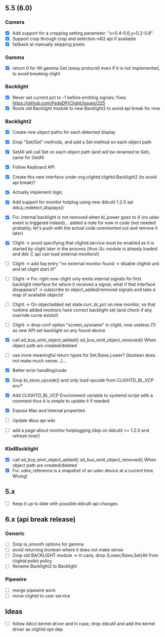 ## 5.5 (6.0)

### Camera
- [x] Add support for a cropping setting parameter: "x=0.4-0.6,y=0.2-0.8"
- [x] Support crop through crop and selection v4l2 api if available
- [x] fallback at manually skipping pixels

### Gamma
- [x] return 0 for Wl gamma Get (sway protocol) even if it is not implemented, to avoid breaking clight

### Backlight
- [x] Never set current pct to -1 before emitting signals; fixes https://github.com/FedeDP/Clight/issues/225
- [x] Route old Backlight module to new Backlight2 to avoid api break for now

### Backlight2
- [x] Create new object paths for each detected display
- [x] Drop "Set/Get" methods, and add a Set method on each object path
- [x] SetAll will call Set on each object path (and will be renamed to Set); same for GetAll
- [x] Follow Keyboard API
- [x] Create this new interface under org.clightd.clightd.Backlight2 (to avoid api break)?
- [x] Actually implement logic
- [x] Add support for monitor hotplug using new ddcutil 1.2.0 api ddca_redetect_displays()
- [x] Fix: internal backlight is not removed when bl_power goes to 4 (no udev event is triggered indeed)... added a note for now in code (not needed probably; let's push with the actual code commented out and remove it later)

- [x] Clight -> avoid specifying that clightd.service must be enabled as it is started by clight later in the process (thus i2c module is already loaded and ddc C api can load external monitors!)
- [ ] Clight -> add faq entry "no external monitor found -> disable clightd unit and let clight start it!"
- [ ] Clight -> Fix: right now clight only emits internal signals for first backlight interface for whom it received a signal; what if that interface disappears? -> subscribe to object_added/removed signals and take a map of available objects!
- [ ] Clight -> On objectadded set state.curr_bl_pct on new monitor, so that runtime added monitors have correct backlight set (and check if any override curve exists!)
- [ ] Clight -> drop conf option "screen_sysname" in clight, now useless (?) as new API set backlight on any found device

- [x] call sd_bus_emit_object_added() sd_bus_emit_object_removed() When object path are created/deleted

- [ ] use more meaningful return types for Set,Raise,Lower? (boolean does not make much sense...)...
- [x] Better error handling/code
- [x] Drop bl_store_vpcode() and only load vpcode from CLIGHTD_BL_VCP env?
- [x] Add CLIGHTD_BL_VCP Environment variable to systemd script with a comment thus it is simple to update it if needed
- [x] Expose Max and Internal properties
- [ ] Update dbus api wiki
- [ ] add a page about monitor hotplugging (dep on ddcutil >= 1.2.0 and refresh time!)

### KbdBacklight
- [x] call sd_bus_emit_object_added() sd_bus_emit_object_removed() When object path are created/deleted
- [x] Fix: udev_reference is a snapshot of an udev device at a current time. Wrong!

## 5.x
- [ ] Keep it up to date with possible ddcutil api changes

## 6.x (api break release)

### Generic
- [ ] Drop is_smooth options for gamma
- [ ] avoid returning boolean where it does not make sense
- [ ] Drop old BACKLIGHT module -> in case, drop {Lower,Raise,Set}All from clightd polkit policy
- [ ] Rename Backlight2 to Backlight

### Pipewire
- [ ] merge pipewire work
- [ ] move clightd to user service

## Ideas
- [ ] follow ddcci kernel driver and in case, drop ddcutil and add the kernel driver as clightd opt-dep
